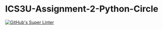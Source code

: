 # ICS3U-Assignment-2-Python-Circle

[![GitHub's Super Linter](https://github.com/lily-liu-17/ICS3U-Assignment-2-Python-Circle/workflows/GitHub's%20Super%20Linter/badge.svg)](https://github.com/lily-liu-17/ICS3U-Assignment-2-Python-Circle/actions)
